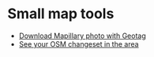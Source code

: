 # Small map tools

- [Download Mapillary photo with Geotag](https://tankaru.github.io/maptools/mapillaryPhotoGeotagging.html)
- [See your OSM changeset in the area](https://tankaru.github.io/maptools/YourChangesetsAroundHere.html)
